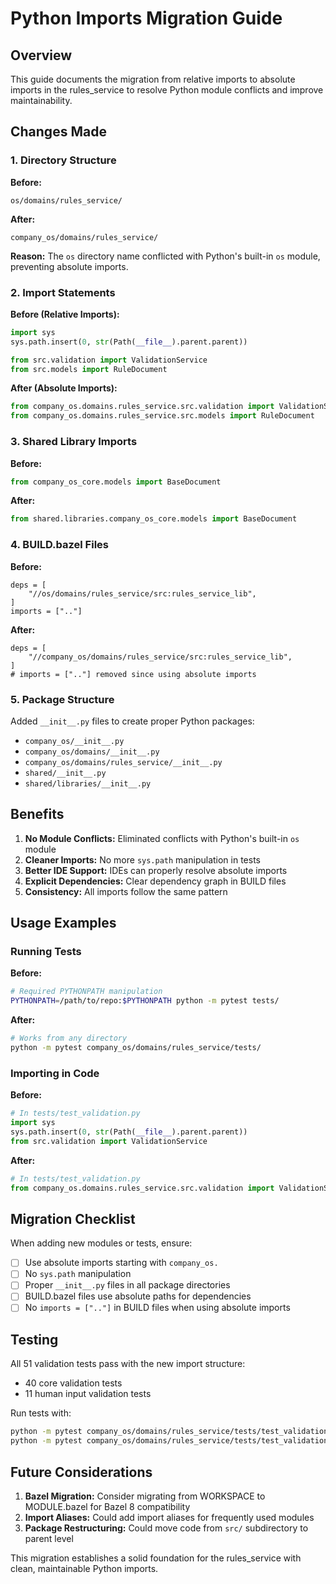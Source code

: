 # Python Imports Migration Guide

## Overview

This guide documents the migration from relative imports to absolute imports in the rules_service to resolve Python module conflicts and improve maintainability.

## Changes Made

### 1. Directory Structure

**Before:**
```
os/domains/rules_service/
```

**After:**
```
company_os/domains/rules_service/
```

**Reason:** The `os` directory name conflicted with Python's built-in `os` module, preventing absolute imports.

### 2. Import Statements

**Before (Relative Imports):**
```python
import sys
sys.path.insert(0, str(Path(__file__).parent.parent))

from src.validation import ValidationService
from src.models import RuleDocument
```

**After (Absolute Imports):**
```python
from company_os.domains.rules_service.src.validation import ValidationService
from company_os.domains.rules_service.src.models import RuleDocument
```

### 3. Shared Library Imports

**Before:**
```python
from company_os_core.models import BaseDocument
```

**After:**
```python
from shared.libraries.company_os_core.models import BaseDocument
```

### 4. BUILD.bazel Files

**Before:**
```bazel
deps = [
    "//os/domains/rules_service/src:rules_service_lib",
]
imports = [".."]
```

**After:**
```bazel
deps = [
    "//company_os/domains/rules_service/src:rules_service_lib",
]
# imports = [".."] removed since using absolute imports
```

### 5. Package Structure

Added `__init__.py` files to create proper Python packages:
- `company_os/__init__.py`
- `company_os/domains/__init__.py`
- `company_os/domains/rules_service/__init__.py`
- `shared/__init__.py`
- `shared/libraries/__init__.py`

## Benefits

1. **No Module Conflicts:** Eliminated conflicts with Python's built-in `os` module
2. **Cleaner Imports:** No more `sys.path` manipulation in tests
3. **Better IDE Support:** IDEs can properly resolve absolute imports
4. **Explicit Dependencies:** Clear dependency graph in BUILD files
5. **Consistency:** All imports follow the same pattern

## Usage Examples

### Running Tests

**Before:**
```bash
# Required PYTHONPATH manipulation
PYTHONPATH=/path/to/repo:$PYTHONPATH python -m pytest tests/
```

**After:**
```bash
# Works from any directory
python -m pytest company_os/domains/rules_service/tests/
```

### Importing in Code

**Before:**
```python
# In tests/test_validation.py
import sys
sys.path.insert(0, str(Path(__file__).parent.parent))
from src.validation import ValidationService
```

**After:**
```python
# In tests/test_validation.py
from company_os.domains.rules_service.src.validation import ValidationService
```

## Migration Checklist

When adding new modules or tests, ensure:

- [ ] Use absolute imports starting with `company_os.`
- [ ] No `sys.path` manipulation
- [ ] Proper `__init__.py` files in all package directories
- [ ] BUILD.bazel files use absolute paths for dependencies
- [ ] No `imports = [".."]` in BUILD files when using absolute imports

## Testing

All 51 validation tests pass with the new import structure:
- 40 core validation tests
- 11 human input validation tests

Run tests with:
```bash
python -m pytest company_os/domains/rules_service/tests/test_validation.py -v
python -m pytest company_os/domains/rules_service/tests/test_validation_human_input.py -v
```

## Future Considerations

1. **Bazel Migration:** Consider migrating from WORKSPACE to MODULE.bazel for Bazel 8 compatibility
2. **Import Aliases:** Could add import aliases for frequently used modules
3. **Package Restructuring:** Could move code from `src/` subdirectory to parent level

This migration establishes a solid foundation for the rules_service with clean, maintainable Python imports.
